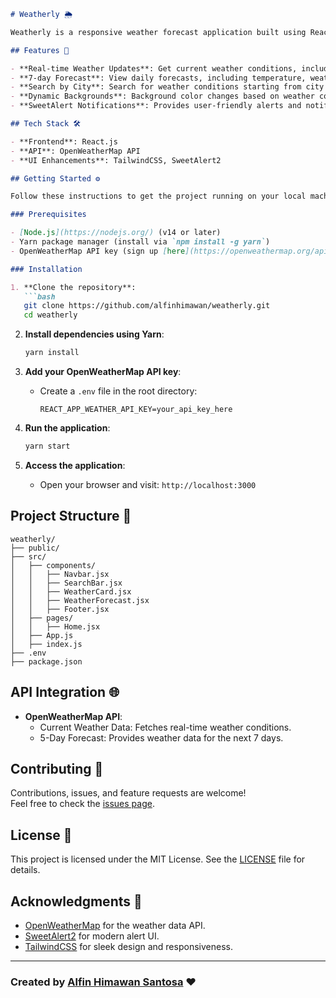 ```markdown
# Weatherly 🌦️

Weatherly is a responsive weather forecast application built using React.js. It allows users to search for weather conditions in a specific location and view detailed forecasts for the next 7 days.

## Features 🚀

- **Real-time Weather Updates**: Get current weather conditions, including temperature, description, and weather icon.
- **7-day Forecast**: View daily forecasts, including temperature, weather description, and day of the week.
- **Search by City**: Search for weather conditions starting from city level down to country level.
- **Dynamic Backgrounds**: Background color changes based on weather conditions (e.g., sunny, cloudy, rainy).
- **SweetAlert Notifications**: Provides user-friendly alerts and notifications using SweetAlert2.

## Tech Stack 🛠️

- **Frontend**: React.js
- **API**: OpenWeatherMap API
- **UI Enhancements**: TailwindCSS, SweetAlert2

## Getting Started ⚙️

Follow these instructions to get the project running on your local machine.

### Prerequisites

- [Node.js](https://nodejs.org/) (v14 or later)
- Yarn package manager (install via `npm install -g yarn`)
- OpenWeatherMap API key (sign up [here](https://openweathermap.org/api))

### Installation

1. **Clone the repository**:
   ```bash
   git clone https://github.com/alfinhimawan/weatherly.git
   cd weatherly
   ```

2. **Install dependencies using Yarn**:
   ```bash
   yarn install
   ```

3. **Add your OpenWeatherMap API key**:
   - Create a `.env` file in the root directory:
     ```
     REACT_APP_WEATHER_API_KEY=your_api_key_here
     ```

4. **Run the application**:
   ```bash
   yarn start
   ```

5. **Access the application**:
   - Open your browser and visit: `http://localhost:3000`

## Project Structure 📂

```
weatherly/
├── public/
├── src/
│   ├── components/
│   │   ├── Navbar.jsx
│   │   ├── SearchBar.jsx
│   │   ├── WeatherCard.jsx
│   │   ├── WeatherForecast.jsx
│   │   ├── Footer.jsx
│   ├── pages/
│   │   ├── Home.jsx
│   ├── App.js
│   ├── index.js
├── .env
├── package.json
```

## API Integration 🌐

- **OpenWeatherMap API**:
  - Current Weather Data: Fetches real-time weather conditions.
  - 5-Day Forecast: Provides weather data for the next 7 days.

## Contributing 🤝

Contributions, issues, and feature requests are welcome!  
Feel free to check the [issues page](https://github.com/alfinhimawan/weatherly/issues).

## License 📜

This project is licensed under the MIT License. See the [LICENSE](LICENSE) file for details.

## Acknowledgments 🙌

- [OpenWeatherMap](https://openweathermap.org/) for the weather data API.
- [SweetAlert2](https://sweetalert2.github.io/) for modern alert UI.
- [TailwindCSS](https://tailwindcss.com/) for sleek design and responsiveness.

---

### Created by [Alfin Himawan Santosa](https://github.com/alfinhimawan) ❤️
```